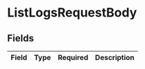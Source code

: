 # ListLogsRequestBody


## Fields

| Field       | Type        | Required    | Description |
| ----------- | ----------- | ----------- | ----------- |